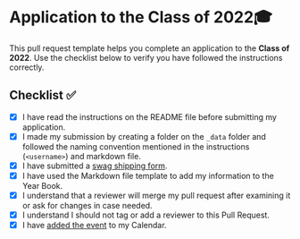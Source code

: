 # Application to the Class of 2022🎓

This pull request template helps you complete an application to the **Class of 2022**. Use the checklist below to verify you have followed the instructions correctly. 

## Checklist ✅

- [x] I have read the instructions on the README file before submitting my application. 
- [x] I made my submission by creating a folder on the `_data` folder and followed the naming convention mentioned in the instructions (`<username>`) and markdown file.
- [x] I have submitted a [swag shipping form](https://airtable.com/shrVMo8ItH4wjsO9f).
- [x] I have used the Markdown file template to add my information to the Year Book.
- [x] I understand that a reviewer will merge my pull request after examining it or ask for changes in case needed.
- [x] I understand I should not tag or add a reviewer to this Pull Request.
- [x] I have [added the event](https://calendar.google.com/calendar/u/0/r/eventedit?dates=20220611T200000Z/20220611T220000Z&details&location=https://www.twitch.tv/githubeducation&text=%F0%9F%8E%89%F0%9F%8E%8A+GitHub+Graduation+2022+%F0%9F%8E%89%F0%9F%8E%8A) to my Calendar.

